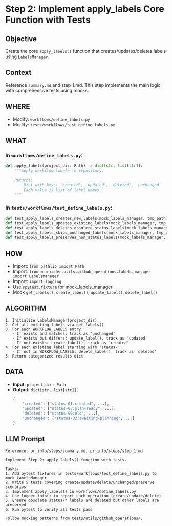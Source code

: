 # Step 2: Implement apply_labels Core Function with Tests

## Objective
Create the core `apply_labels()` function that creates/updates/deletes labels using `LabelsManager`.

## Context
Reference `summary.md` and step_1.md. This step implements the main logic with comprehensive tests using mocks.

## WHERE
- Modify: `workflows/define_labels.py`
- Modify: `tests/workflows/test_define_labels.py`

## WHAT

### In `workflows/define_labels.py`:
```python
def apply_labels(project_dir: Path) -> dict[str, list[str]]:
    """Apply workflow labels to repository.
    
    Returns:
        Dict with keys: 'created', 'updated', 'deleted', 'unchanged'
        Each value is list of label names
    """
```

### In `tests/workflows/test_define_labels.py`:
```python
def test_apply_labels_creates_new_labels(mock_labels_manager, tmp_path)
def test_apply_labels_updates_existing_labels(mock_labels_manager, tmp_path)
def test_apply_labels_deletes_obsolete_status_labels(mock_labels_manager, tmp_path)
def test_apply_labels_skips_unchanged_labels(mock_labels_manager, tmp_path)
def test_apply_labels_preserves_non_status_labels(mock_labels_manager, tmp_path)
```

## HOW
- Import: `from pathlib import Path`
- Import: `from mcp_coder.utils.github_operations.labels_manager import LabelsManager`
- Import: `import logging`
- Use `@pytest.fixture` for mock_labels_manager
- Mock `get_labels()`, `create_label()`, `update_label()`, `delete_label()`

## ALGORITHM
```
1. Initialize LabelsManager(project_dir)
2. Get all existing labels via get_labels()
3. For each WORKFLOW_LABELS entry:
   - If exists and matches: track as 'unchanged'
   - If exists but differs: update_label(), track as 'updated'
   - If not exists: create_label(), track as 'created'
4. For each existing label starting with 'status-':
   - If not in WORKFLOW_LABELS: delete_label(), track as 'deleted'
5. Return categorized results dict
```

## DATA
- **Input**: `project_dir: Path`
- **Output**: `dict[str, list[str]]`
  ```python
  {
      "created": ["status-01:created", ...],
      "updated": ["status-05:plan-ready", ...],
      "deleted": ["status-99:old", ...],
      "unchanged": ["status-02:awaiting-planning", ...]
  }
  ```

## LLM Prompt
```
Reference: pr_info/steps/summary.md, pr_info/steps/step_1.md

Implement Step 2: apply_labels() function with tests.

Tasks:
1. Add pytest fixtures in tests/workflows/test_define_labels.py to mock LabelsManager
2. Write 5 tests covering create/update/delete/unchanged/preserve scenarios
3. Implement apply_labels() in workflows/define_labels.py
4. Use logger.info() to report each operation (create/update/delete)
5. Ensure obsolete status-* labels are deleted but other labels are preserved
6. Run pytest to verify all tests pass

Follow mocking patterns from tests/utils/github_operations/.
```
